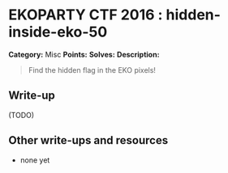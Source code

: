 # EKOPARTY CTF 2016 : hidden-inside-eko-50

**Category:** Misc
**Points:**
**Solves:**
**Description:**

> Find the hidden flag in the EKO pixels!

## Write-up

(TODO)

## Other write-ups and resources

* none yet
